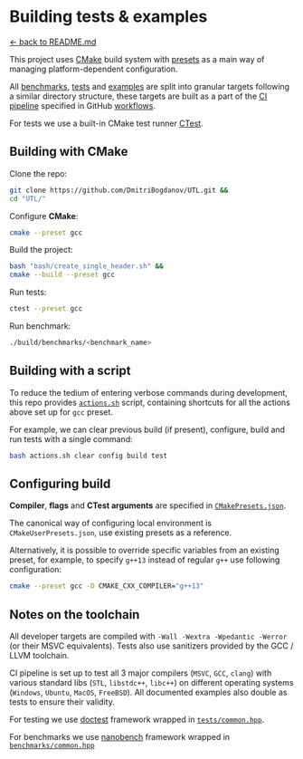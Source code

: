 # Building tests & examples

[<- back to README.md](..)

This project uses [CMake](https://cmake.org) build system with [presets](https://cmake.org/cmake/help/latest/manual/cmake-presets.7.html) as a main way of managing platform-dependent configuration.

All [benchmarks](../benchmarks), [tests](../tests) and [examples](../examples) are split into granular targets following a similar directory structure, these targets are built as a part of the [CI pipeline](https://docs.github.com/en/actions/concepts/overview/about-continuous-integration-with-github-actions) specified in GitHub [workflows](../.github/workflows).

For tests we use a built-in CMake test runner [CTest](https://cmake.org/cmake/help/latest/manual/ctest.1.html).

## Building with CMake

Clone the repo:

```bash
git clone https://github.com/DmitriBogdanov/UTL.git &&
cd "UTL/"
```

Configure **CMake**:

```bash
cmake --preset gcc
```

Build the project:

```bash
bash "bash/create_single_header.sh" &&
cmake --build --preset gcc
```

Run tests:

```bash
ctest --preset gcc
```

Run benchmark:

```bash
./build/benchmarks/<benchmark_name>
```

## Building with a script

To reduce the tedium of entering verbose commands during development, this repo provides [`actions.sh`](../actions.sh) script, containing shortcuts for all the actions above set up for `gcc` preset.


For example, we can clear previous build (if present), configure, build and run tests with a single command:

```bash
bash actions.sh clear config build test
```

## Configuring build

**Compiler**, **flags** and **CTest arguments** are specified in [`CMakePresets.json`](../CMakePresets.json).

The canonical way of configuring local environment is `CMakeUserPresets.json`, use existing presets as a reference.

Alternatively, it is possible to override specific variables from an existing preset, for example, to specify `g++13` instead of regular `g++` use following configuration:

```bash
cmake --preset gcc -D CMAKE_CXX_COMPILER="g++13"
```

## Notes on the toolchain

All developer targets are compiled with `-Wall -Wextra -Wpedantic -Werror` (or their MSVC equivalents). Tests also use sanitizers provided by the GCC / LLVM toolchain.

CI pipeline is set up to test all 3 major compilers (`MSVC`, `GCC`, `clang`) with various standard libs (`STL`, `libstdc++`, `libc++`) on different operating systems (`Windows`, `Ubuntu`, `MacOS`, `FreeBSD`). All documented examples also double as tests to ensure their validity.

For testing we use [doctest](https://github.com/doctest/doctest) framework wrapped in [`tests/common.hpp`](../tests/common.hpp).

For benchmarks we use [nanobench](https://github.com/martinus/nanobench) framework wrapped in [`benchmarks/common.hpp`](../benchmarks/common.hpp)
